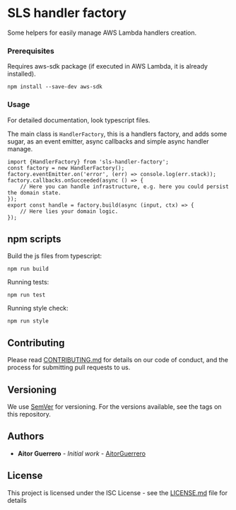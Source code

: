 # SLS handler factory

Some helpers for easily manage AWS Lambda handlers creation.

### Prerequisites

Requires aws-sdk package (if executed in AWS Lambda, it is already installed).

```
npm install --save-dev aws-sdk
```

### Usage

For detailed documentation, look typescript files.

The main class is `HandlerFactory`, this is a handlers factory, and adds some sugar, as an event emitter, async callbacks and simple async handler manage.

```typescriptº
import {HandlerFactory} from 'sls-handler-factory';
const factory = new HandlerFactory();
factory.eventEmitter.on('error', (err) => console.log(err.stack));
factory.callbacks.onSucceeded(async () => {
	// Here you can handle infrastructure, e.g. here you could persist the domain state.
});
export const handle = factory.build(async (input, ctx) => {
	// Here lies your domain logic.
});
```

## npm scripts

Build the js files from typescript:

```
npm run build
```

Running tests:

```
npm run test
```

Running style check:

```
npm run style
```

## Contributing

Please read [CONTRIBUTING.md](CONTRIBUTING.md) for details on our code of conduct, and the process for submitting pull requests to us.

## Versioning

We use [SemVer](http://semver.org/) for versioning. For the versions available, see the tags on this repository.

## Authors

- **Aitor Guerrero** - _Initial work_ - [AitorGuerrero](https://github.com/AitorGuerrero)

## License

This project is licensed under the ISC License - see the [LICENSE.md](LICENSE.md) file for details
